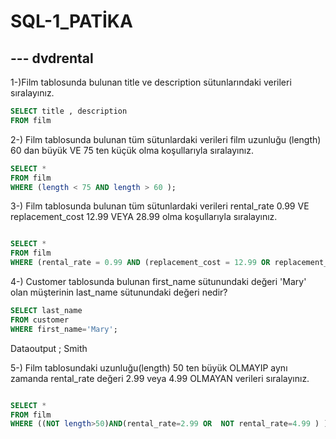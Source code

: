# SQL-1_PATİKA

## --- dvdrental 



1-)Film tablosunda bulunan title ve description sütunlarındaki verileri sıralayınız.



```SQL
SELECT title , description
FROM film
```
2-) Film tablosunda bulunan tüm sütunlardaki verileri film uzunluğu (length) 60 dan büyük VE 75 ten küçük olma koşullarıyla sıralayınız.


```SQL
SELECT *
FROM film
WHERE (length < 75 AND length > 60 );
```

3-) Film tablosunda bulunan tüm sütunlardaki verileri rental_rate 0.99 VE replacement_cost 12.99 VEYA 28.99 olma koşullarıyla sıralayınız.

```SQL

SELECT *
FROM film
WHERE (rental_rate = 0.99 AND (replacement_cost = 12.99 OR replacement_cost = 28.99) );

```
4-) Customer tablosunda bulunan first_name sütunundaki değeri 'Mary' olan müşterinin last_name sütunundaki değeri nedir?

```SQL
SELECT last_name
FROM customer
WHERE first_name='Mary';
```
Dataoutput ; Smith 



5-) Film tablosundaki uzunluğu(length) 50 ten büyük OLMAYIP aynı zamanda rental_rate değeri 2.99 veya 4.99 OLMAYAN verileri sıralayınız.

```SQL

SELECT *
FROM film
WHERE ((NOT length>50)AND(rental_rate=2.99 OR  NOT rental_rate=4.99 ) );

```



